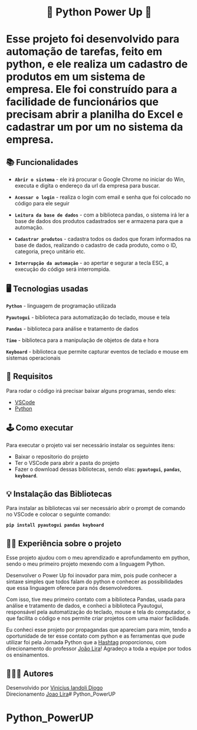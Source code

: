 
<h1 align="center"> 🚀 Python Power Up 🚀<h1>

Esse projeto foi desenvolvido para automação de tarefas, feito em python, e ele realiza  um cadastro de produtos em um sistema de empresa. Ele foi construído para a facilidade de funcionários que precisam abrir a planilha do Excel e cadastrar um por um no sistema da empresa.


## 📚 Funcionalidades

- **`Abrir o sistema`** - ele irá procurar o Google Chrome no iniciar do Win, executa e digita o endereço da url da empresa para buscar.

- **`Acessar o login`** - realiza o login com email e senha que foi colocado no código para ele seguir

- **`Leitura da base de dados`** - com a biblioteca pandas, o sistema irá ler a base de dados dos produtos cadastrados ser e armazena para que a automação.

- **`Cadastrar produtos`** - cadastra todos os dados que foram informados na base de dados, realizando o cadastro de cada produto, como o ID, categoria, preço unitário etc.

- **`Interrupção da automação`** - ao apertar e segurar a tecla ESC, a execução do código será interrompida.



## 🖥️ Tecnologias usadas

**`Python`** - linguagem de programação utilizada

**`Pyautogui`** - biblioteca para automatização do teclado, mouse e tela

**`Pandas`** - biblioteca para análise e tratamento de dados

**`Time`** - biblioteca para a manipulação de objetos de data e hora

**`Keyboard`** - biblioteca que permite capturar eventos de teclado e mouse em sistemas operacionais
## 🔨 Requisitos

Para rodar o código irá precisar baixar alguns programas, sendo eles:

- [VSCode](https://code.visualstudio.com/download)
- [Python](https://www.python.org/)
## 🕹️ Como executar

Para executar o projeto vai ser necessário instalar os seguintes itens:

- Baixar o repositorio do projeto
- Ter o VSCode para abrir a pasta do projeto
- Fazer o download dessas bibliotecas, sendo elas:
    __`pyautogui`__,
    __`pandas`__,
    __`keyboard`__.
## 💡 Instalação das Bibliotecas

Para instalar as bibliotecas vai ser necessário abrir o prompt de comando no VSCode e colocar o seguinte comando:

__`pip install pyautogui pandas keyboard`__
## ✍🏻 Experiência sobre o projeto

Esse projeto ajudou com o meu aprendizado e aprofundamento em python, sendo o meu primeiro projeto mexendo com a linguagem Python.

Desenvolver o Power Up foi inovador para mim, pois pude conhecer a sintaxe simples que todos falam do python e conhecer as possibilidades que essa linguagem oferece para nós desenvolvedores.

Com isso, tive meu primeiro contato com a biblioteca Pandas, usada para análise e tratamento de dados, e conheci a biblioteca Pyautogui, responsável pela automatização do teclado, mouse e tela do computador, o que facilita o código e nos permite criar projetos com uma maior facilidade.

Eu conheci esse projeto por propagandas que apareciam para mim, tendo a oportunidade de ter esse contato com python e as ferramentas que pude utilizar foi pela Jornada Python que a [Hashtag](https://www.linkedin.com/school/hashtag-treinamentos/posts/?feedView=all) proporcionou, com direcionamento do professor [João Lira](https://www.linkedin.com/in/jo%C3%A3o-paulo-rodrigues-de-lira-50664758/)! Agradeço a toda a equipe por todos os ensinamentos.

## 🙎🏼‍♂️ Autores

Desenvolvido por [Vinicius Iandoli Diogo](https://www.linkedin.com/in/vinicius-iandoli-diogo/)    
Direcionamento [Joao Lira](https://www.linkedin.com/in/jo%C3%A3o-paulo-rodrigues-de-lira-50664758/)# Python_PowerUP
# Python_PowerUP
